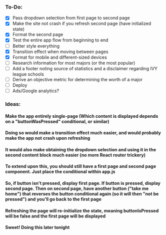 ### To-Do: 
- [x] Pass dropdown selection from first page to second page
- [x] Make the site not crash if you refresh second page (have initialized state)
- [x] Format the second page
- [x] Test the entire app flow from beginning to end
- [ ] Better style everything
- [x] Transition effect when moving between pages
- [x] Format for mobile and different-sized devices
- [ ] Research information for most majors (or the most popular)
- [ ] Add a footer noting source of statistics and a disclaimer regarding IVY league schools
- [ ] Derive an objective metric for determining the worth of a major
- [ ] Deploy
- [ ] Ads/Google analytics?

### Ideas: 
#### Make the app entirely single-page (Which content is displayed depends on a "buttonWasPressed" conditional, or similar)
#### Doing so would make a transition effect much easier, and would probably make the app not crash upon refreshing
#### It would also make obtaining the dropdown selection and using it in the second content block much easier (no more React router trickery)
#### To extend upon this, you should still have a first page and second page component. Just place the conditional within app.js
#### So, if button isn't pressed, display first page. If button is pressed, display second page. Then on second page, have another button ("take me home") that reverses the button conditional again (so it will then "not be pressed") and you'll go back to the first page
#### Refreshing the page will re-initialize the state, meaning buttonIsPressed will be false and the first page will be displayed
#### Sweet! Doing this later tonight

